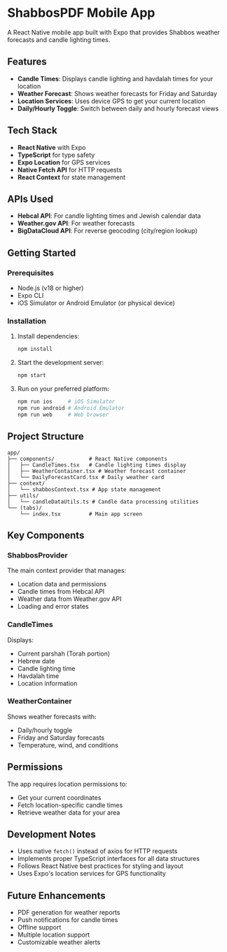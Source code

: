 # ShabbosPDF Mobile App

A React Native mobile app built with Expo that provides Shabbos weather forecasts and candle lighting times.

## Features

- **Candle Times**: Displays candle lighting and havdalah times for your location
- **Weather Forecast**: Shows weather forecasts for Friday and Saturday
- **Location Services**: Uses device GPS to get your current location
- **Daily/Hourly Toggle**: Switch between daily and hourly forecast views

## Tech Stack

- **React Native** with Expo
- **TypeScript** for type safety
- **Expo Location** for GPS services
- **Native Fetch API** for HTTP requests
- **React Context** for state management

## APIs Used

- **Hebcal API**: For candle lighting times and Jewish calendar data
- **Weather.gov API**: For weather forecasts
- **BigDataCloud API**: For reverse geocoding (city/region lookup)

## Getting Started

### Prerequisites

- Node.js (v18 or higher)
- Expo CLI
- iOS Simulator or Android Emulator (or physical device)

### Installation

1. Install dependencies:
   ```bash
   npm install
   ```

2. Start the development server:
   ```bash
   npm start
   ```

3. Run on your preferred platform:
   ```bash
   npm run ios     # iOS Simulator
   npm run android # Android Emulator
   npm run web     # Web browser
   ```

## Project Structure

```
app/
├── components/           # React Native components
│   ├── CandleTimes.tsx   # Candle lighting times display
│   ├── WeatherContainer.tsx # Weather forecast container
│   └── DailyForecastCard.tsx # Daily weather card
├── context/
│   └── shabbosContext.tsx # App state management
├── utils/
│   └── candleDataUtils.ts # Candle data processing utilities
└── (tabs)/
    └── index.tsx         # Main app screen
```

## Key Components

### ShabbosProvider
The main context provider that manages:
- Location data and permissions
- Candle times from Hebcal API
- Weather data from Weather.gov API
- Loading and error states

### CandleTimes
Displays:
- Current parshah (Torah portion)
- Hebrew date
- Candle lighting time
- Havdalah time
- Location information

### WeatherContainer
Shows weather forecasts with:
- Daily/hourly toggle
- Friday and Saturday forecasts
- Temperature, wind, and conditions

## Permissions

The app requires location permissions to:
- Get your current coordinates
- Fetch location-specific candle times
- Retrieve weather data for your area

## Development Notes

- Uses native `fetch()` instead of axios for HTTP requests
- Implements proper TypeScript interfaces for all data structures
- Follows React Native best practices for styling and layout
- Uses Expo's location services for GPS functionality

## Future Enhancements

- PDF generation for weather reports
- Push notifications for candle times
- Offline support
- Multiple location support
- Customizable weather alerts
